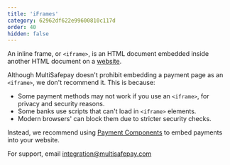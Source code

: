 ```yaml
---
title: 'iFrames'
category: 62962df622e99600810c117d
order: 40
hidden: false
---
```

 
An inline frame, or `<iframe>`, is an HTML document embedded inside another HTML document on a [website](/glossaries/multisafepay-glossary/#website). 
 
Although MultiSafepay doesn't prohibit embedding a payment page as an `<iframe>`, we don't recommend it. This is because:

- Some payment methods may not work if you use an `<iframe>`, for privacy and security reasons. 
- Some banks use scripts that can't load in `<iframe>` elements.
- Modern browsers' can block them due to stricter security checks.

Instead, we recommend using [Payment Components](https://docs.multisafepay.com/payment-components/) to embed payments into your website. 

For support, email <integration@multisafepay.com>
 
